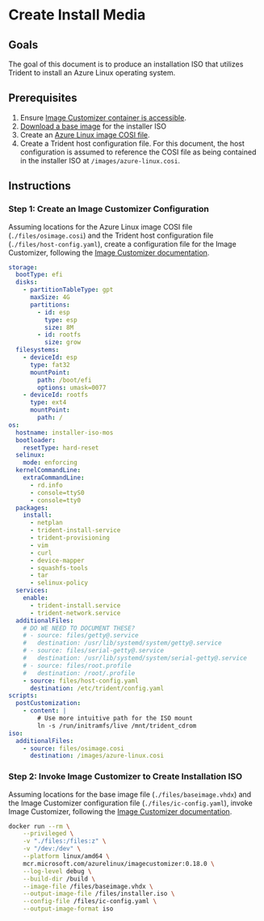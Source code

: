 
# Create Install Media

<!--
DELETE ME AFTER COMPLETING THE DOCUMENT!
---
Task: https://dev.azure.com/mariner-org/polar/_workitems/edit/13136
Title: Create Install Media
Type: How-To Guide
Objective:

Guide the user through the process of creating install media for AzL 3.0. Refer
to guide on creating runtime images.
-->

## Goals

The goal of this document is to produce an installation ISO that utilizes Trident to install an Azure Linux operating system.

## Prerequisites

1. Ensure [Image Customizer container is accessible](https://microsoft.github.io/azure-linux-image-tools/imagecustomizer/quick-start/quick-start.html).
2. [Download a base image](https://microsoft.github.io/azure-linux-image-tools/imagecustomizer/how-to/download-marketplace-image.html) for the installer ISO
3. Create an [Azure Linux image COSI file](../Tutorials/Building-a-Deployable-Image.md).
4. Create a Trident host configuration file. For this document, the host configuration is assumed to reference the COSI file as being contained in the installer ISO at `/images/azure-linux.cosi`.

## Instructions

### Step 1: Create an Image Customizer Configuration

Assuming locations for the Azure Linux image COSI file (`./files/osimage.cosi`) and the Trident host configuration file (`./files/host-config.yaml`), create a configuration file for the Image Customizer, following the [Image Customizer documentation](https://microsoft.github.io/azure-linux-image-tools/imagecustomizer/how-to/live-iso.html).

``` yaml
storage:
  bootType: efi
  disks:
    - partitionTableType: gpt
      maxSize: 4G
      partitions:
        - id: esp
          type: esp
          size: 8M
        - id: rootfs
          size: grow
  filesystems:
    - deviceId: esp
      type: fat32
      mountPoint:
        path: /boot/efi
        options: umask=0077
    - deviceId: rootfs
      type: ext4
      mountPoint:
        path: /
os:
  hostname: installer-iso-mos
  bootloader:
    resetType: hard-reset
  selinux:
    mode: enforcing
  kernelCommandLine:
    extraCommandLine:
      - rd.info
      - console=ttyS0
      - console=tty0
  packages:
    install:
      - netplan
      - trident-install-service
      - trident-provisioning
      - vim
      - curl
      - device-mapper
      - squashfs-tools
      - tar
      - selinux-policy
  services:
    enable:
      - trident-install.service
      - trident-network.service
  additionalFiles:
    # DO WE NEED TO DOCUMENT THESE?
    # - source: files/getty@.service
    #   destination: /usr/lib/systemd/system/getty@.service
    # - source: files/serial-getty@.service
    #   destination: /usr/lib/systemd/system/serial-getty@.service
    # - source: files/root.profile
    #   destination: /root/.profile
    - source: files/host-config.yaml
      destination: /etc/trident/config.yaml
scripts:
  postCustomization:
    - content: |
        # Use more intuitive path for the ISO mount
        ln -s /run/initramfs/live /mnt/trident_cdrom
iso:
  additionalFiles:
    - source: files/osimage.cosi
      destination: /images/azure-linux.cosi

```

### Step 2: Invoke Image Customizer to Create Installation ISO

Assuming locations for the base image file (`./files/baseimage.vhdx`) and the Image Customizer configuration file (`./files/ic-config.yaml`), invoke Image Customizer, following the [Image Customizer documentation](https://microsoft.github.io/azure-linux-image-tools/imagecustomizer/quick-start/quick-start.html).

``` bash
docker run --rm \
    --privileged \
    -v "./files:/files:z" \
    -v "/dev:/dev" \
    --platform linux/amd64 \
    mcr.microsoft.com/azurelinux/imagecustomizer:0.18.0 \
    --log-level debug \
    --build-dir /build \
    --image-file /files/baseimage.vhdx \
    --output-image-file /files/installer.iso \
    --config-file /files/ic-config.yaml \
    --output-image-format iso

```
